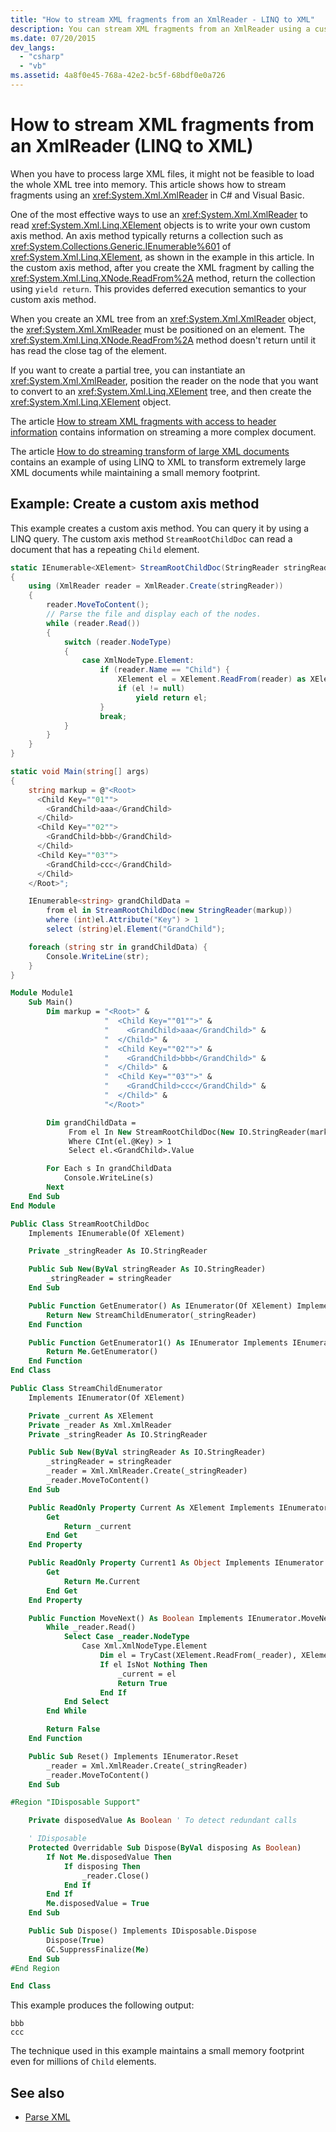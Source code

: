 ```yaml
---
title: "How to stream XML fragments from an XmlReader - LINQ to XML"
description: You can stream XML fragments from an XmlReader using a custom axis method in C# and Visual Basic. This is an approach that can work when loading the whole XML tree into memory is infeasible.
ms.date: 07/20/2015
dev_langs:
  - "csharp"
  - "vb"
ms.assetid: 4a8f0e45-768a-42e2-bc5f-68bdf0e0a726
---
```


# How to stream XML fragments from an XmlReader (LINQ to XML)

When you have to process large XML files, it might not be feasible to load the whole XML tree into memory. This article shows how to stream fragments using an <xref:System.Xml.XmlReader> in C# and Visual Basic.

One of the most effective ways to use an <xref:System.Xml.XmlReader> to read <xref:System.Xml.Linq.XElement> objects is to write your own custom axis method. An axis method typically returns a collection such as <xref:System.Collections.Generic.IEnumerable%601> of <xref:System.Xml.Linq.XElement>, as shown in the example in this article. In the custom axis method, after you create the XML fragment by calling the <xref:System.Xml.Linq.XNode.ReadFrom%2A> method, return the collection using `yield return`. This provides deferred execution semantics to your custom axis method.

When you create an XML tree from an <xref:System.Xml.XmlReader> object, the <xref:System.Xml.XmlReader> must be positioned on an element. The <xref:System.Xml.Linq.XNode.ReadFrom%2A> method doesn't return until it has read the close tag of the element.

If you want to create a partial tree, you can instantiate an <xref:System.Xml.XmlReader>, position the reader on the node that you want to convert to an <xref:System.Xml.Linq.XElement> tree, and then create the <xref:System.Xml.Linq.XElement> object.

The article [How to stream XML fragments with access to header information](stream-xml-fragments-access-header-information.md) contains information on streaming a more complex document.

The article [How to do streaming transform of large XML documents](do-streaming-transform-large-xml-documents.md) contains an example of using LINQ to XML to transform extremely large XML documents while maintaining a small memory footprint.

## Example: Create a custom axis method

This example creates a custom axis method. You can query it by using a LINQ query. The custom axis method `StreamRootChildDoc` can read a document that has a repeating `Child` element.

```csharp
static IEnumerable<XElement> StreamRootChildDoc(StringReader stringReader)
{
    using (XmlReader reader = XmlReader.Create(stringReader))
    {
        reader.MoveToContent();
        // Parse the file and display each of the nodes.
        while (reader.Read())
        {
            switch (reader.NodeType)
            {
                case XmlNodeType.Element:
                    if (reader.Name == "Child") {
                        XElement el = XElement.ReadFrom(reader) as XElement;
                        if (el != null)
                            yield return el;
                    }
                    break;
            }
        }
    }
}

static void Main(string[] args)
{
    string markup = @"<Root>
      <Child Key=""01"">
        <GrandChild>aaa</GrandChild>
      </Child>
      <Child Key=""02"">
        <GrandChild>bbb</GrandChild>
      </Child>
      <Child Key=""03"">
        <GrandChild>ccc</GrandChild>
      </Child>
    </Root>";

    IEnumerable<string> grandChildData =
        from el in StreamRootChildDoc(new StringReader(markup))
        where (int)el.Attribute("Key") > 1
        select (string)el.Element("GrandChild");

    foreach (string str in grandChildData) {
        Console.WriteLine(str);
    }
}
```

```vb
Module Module1
    Sub Main()
        Dim markup = "<Root>" &
                     "  <Child Key=""01"">" &
                     "    <GrandChild>aaa</GrandChild>" &
                     "  </Child>" &
                     "  <Child Key=""02"">" &
                     "    <GrandChild>bbb</GrandChild>" &
                     "  </Child>" &
                     "  <Child Key=""03"">" &
                     "    <GrandChild>ccc</GrandChild>" &
                     "  </Child>" &
                     "</Root>"

        Dim grandChildData =
             From el In New StreamRootChildDoc(New IO.StringReader(markup))
             Where CInt(el.@Key) > 1
             Select el.<GrandChild>.Value

        For Each s In grandChildData
            Console.WriteLine(s)
        Next
    End Sub
End Module

Public Class StreamRootChildDoc
    Implements IEnumerable(Of XElement)

    Private _stringReader As IO.StringReader

    Public Sub New(ByVal stringReader As IO.StringReader)
        _stringReader = stringReader
    End Sub

    Public Function GetEnumerator() As IEnumerator(Of XElement) Implements IEnumerable(Of XElement).GetEnumerator
        Return New StreamChildEnumerator(_stringReader)
    End Function

    Public Function GetEnumerator1() As IEnumerator Implements IEnumerable.GetEnumerator
        Return Me.GetEnumerator()
    End Function
End Class

Public Class StreamChildEnumerator
    Implements IEnumerator(Of XElement)

    Private _current As XElement
    Private _reader As Xml.XmlReader
    Private _stringReader As IO.StringReader

    Public Sub New(ByVal stringReader As IO.StringReader)
        _stringReader = stringReader
        _reader = Xml.XmlReader.Create(_stringReader)
        _reader.MoveToContent()
    End Sub

    Public ReadOnly Property Current As XElement Implements IEnumerator(Of XElement).Current
        Get
            Return _current
        End Get
    End Property

    Public ReadOnly Property Current1 As Object Implements IEnumerator.Current
        Get
            Return Me.Current
        End Get
    End Property

    Public Function MoveNext() As Boolean Implements IEnumerator.MoveNext
        While _reader.Read()
            Select Case _reader.NodeType
                Case Xml.XmlNodeType.Element
                    Dim el = TryCast(XElement.ReadFrom(_reader), XElement)
                    If el IsNot Nothing Then
                        _current = el
                        Return True
                    End If
            End Select
        End While

        Return False
    End Function

    Public Sub Reset() Implements IEnumerator.Reset
        _reader = Xml.XmlReader.Create(_stringReader)
        _reader.MoveToContent()
    End Sub

#Region "IDisposable Support"

    Private disposedValue As Boolean ' To detect redundant calls

    ' IDisposable
    Protected Overridable Sub Dispose(ByVal disposing As Boolean)
        If Not Me.disposedValue Then
            If disposing Then
                _reader.Close()
            End If
        End If
        Me.disposedValue = True
    End Sub

    Public Sub Dispose() Implements IDisposable.Dispose
        Dispose(True)
        GC.SuppressFinalize(Me)
    End Sub
#End Region

End Class
```

This example produces the following output:

```output
bbb
ccc
```

The technique used in this example maintains a small memory footprint even for millions of `Child` elements.

## See also

- [Parse XML](parse-string)
